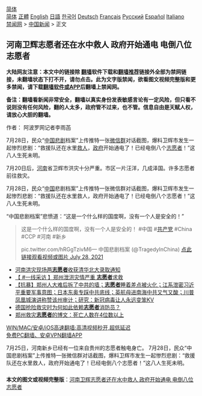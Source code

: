  <!-- 面包屑导航 --> <div class="breadcrumb"><!-- GTranslate: https://gtranslate.io/ -->  <div class="switcher notranslate">  <div class="selected">  <a href="#" onclick="return false;"> 简体</a>  </div>  <div class="option">  <a href="https://www.bannedbook.org" onclick="doGTranslate('zh-CN|zh-CN');jQuery('div.switcher div.selected a').html(jQuery(this).html());return false;" title="简体中文" class="nturl selected"> 简体</a>  <a href="https://www.bannedbook.org/zh-tw/" onclick="doGTranslate('zh-CN|zh-TW');jQuery('div.switcher div.selected a').html(jQuery(this).html());return false;" title="繁體中文" class="nturl"> 正體</a>  <a href="https://www.bannedbook.org/en/" onclick="doGTranslate('zh-CN|en');jQuery('div.switcher div.selected a').html(jQuery(this).html());return false;" title="English" class="nturl"> English</a>  <a href="https://www.bannedbook.org/ja/" onclick="doGTranslate('zh-CN|ja');jQuery('div.switcher div.selected a').html(jQuery(this).html());return false;" title="日本語" class="nturl"> 日語</a>  <a href="https://www.bannedbook.org/ko/" onclick="doGTranslate('zh-CN|ko');jQuery('div.switcher div.selected a').html(jQuery(this).html());return false;" title="한국어" class="nturl"> 한국어</a>  <a href="https://www.bannedbook.org/de/" onclick="doGTranslate('zh-CN|de');jQuery('div.switcher div.selected a').html(jQuery(this).html());return false;" title="Deutsch" class="nturl"> Deutsch</a>  <a href="https://www.bannedbook.org/fr/" onclick="doGTranslate('zh-CN|fr');jQuery('div.switcher div.selected a').html(jQuery(this).html());return false;" title="Français" class="nturl"> Français</a>  <a href="https://www.bannedbook.org/ru/" onclick="doGTranslate('zh-CN|ru');jQuery('div.switcher div.selected a').html(jQuery(this).html());return false;" title="Русский" class="nturl"> Русский</a>  <a href="https://www.bannedbook.org/es/" onclick="doGTranslate('zh-CN|es');jQuery('div.switcher div.selected a').html(jQuery(this).html());return false;" title="Español" class="nturl"> Español</a>  <a href="https://www.bannedbook.org/it/" onclick="doGTranslate('zh-CN|it');jQuery('div.switcher div.selected a').html(jQuery(this).html());return false;" title="Italiano" class="nturl"> Italiano</a>  </div>  </div>      <div class='breadcrumb-sub'><!-- Breadcrumb NavXT 6.3.0 --> <a href="https://www.bannedbook.org/" class="home">禁闻网</a> &gt; <a href="https://www.bannedbook.org/bnews/cnnews/" class="category">中国新闻</a> &gt; 正文</div></div><h2>河南卫辉志愿者还在水中救人 政府开始通电 电倒八位志愿者</h2> <p class="notice"><b>大陆网友注意：本文中的链接除 <a href="https://github.com/bannedbook/fanqiang" >翻墙</a>软件下载和<a href="https://github.com/killgcd/justmysocks/blob/master/README.md">翻墙推荐</a>链接外全部为禁网链接，未翻墙状态下打不开，请勿点击。此为文字版禁闻，欲看图文视频完整版和更多禁闻，请下载<a href="https://github.com/bannedbook/fanqiang">翻墙软件或APP</a>后翻墙上禁闻网。</p><p>备注：翻墙看新闻非常安全，翻墙以真实身份发表敏感言论有一定风险，但只看不说则没有任何风险，翻的人太多，政府管不过来，也不管。信息自由是天赋人权，请放心大胆的翻墙。</b></p>  <div class="entry"> <p>作者： 阿波罗网记者李雨菡</p> <p id="summary">7月28日，民众“<span class='wp_keywordlink_affiliate'><a href="https://www.bannedbook.org/" title="中国" target="_blank">中国</a></span><a href="https://www.bannedbook.org/bnews/tag/%E6%82%B2%E5%89%A7/" class="st_tag internal_tag" rel="tag" title="标签 悲剧 下的日志">悲剧</a>档案”上传推特一张<a href="https://www.bannedbook.org/bnews/tag/%e5%be%ae%e4%bf%a1%e7%be%a4/" class="st_tag internal_tag" rel="tag" title="标签 微信群 下的日志">微信群</a>对话截图，爆料卫辉市发生一起惨烈悲剧：“救援队还在水里<a href="https://www.bannedbook.org/bnews/tag/%E6%95%91%E4%BA%BA/" class="st_tag internal_tag" rel="tag" title="标签 救人 下的日志">救人</a>，<a href="https://www.bannedbook.org/bnews/tag/%e6%94%bf%e5%ba%9c/" class="st_tag internal_tag" rel="tag" title="标签 政府 下的日志">政府</a>开始通电了！已经电倒八个<a href="https://www.bannedbook.org/bnews/tag/%E5%BF%97%E6%84%BF%E8%80%85/" class="st_tag internal_tag" rel="tag" title="标签 志愿者 下的日志">志愿者</a>！”这八人生死未明。</p>  <p>7月20日后，<a href="https://www.bannedbook.org/bnews/tag/%e6%b2%b3%e5%8d%97/" class="st_tag internal_tag" rel="tag" title="标签 河南 下的日志">河南</a>省卫辉市洪灾十分严重。市区一片汪洋，几成泽国。许多志愿者前往救灾。</p> <p>7月28日，民众“<a href="https://www.bannedbook.org/bnews/tag/%E4%B8%AD%E5%9B%BD/" class="st_tag internal_tag" rel="tag" title="标签 中国 下的日志">中国</a>悲剧档案”上传推特一张微信群对话截图，爆料卫辉市发生一起惨烈悲剧：“救援队还在水里救人，政府开始通电了！已经电倒八个志愿者！”这八人生死未明。</p>  <p>“中国悲剧档案”悲愤道：“这是一个什么样的国度啊，没有一个人是安全的！”</p> <blockquote><p>这是一个什么样的国度啊，没有一个人是安全的！ #中国 #<a href="https://www.bannedbook.org/bnews/tag/%e5%85%b1%e4%ba%a7%e5%85%9a/" class="st_tag internal_tag" rel="tag" title="标签 共产党 下的日志">共产党</a> #China #CCP #河南 #新乡</p>  <p>         pic.twitter.com/hRGgTzivM6— 中国悲剧档案 (@TragedyInChina) <a href="https://twitter.com/TragedyInChina/status/1420419590408998918?ref_src=twsrc%5Etfw">点此链接观看视频或图片 July 28, 2021</a></p></blockquote> <ul class='op-related-articles' title='相关阅读'> <li><a href='https://www.bannedbook.org/bnews/baitai/20210728/1595871.html' target='_blank'>河南洪灾现场两<b>志愿者</b>收获清华北大录取通知</a></li> <li><a href='https://www.bannedbook.org/bnews/bannedvideo/20210728/1595754.html' target='_blank'>【 #一线采访 】郑州泄洪灾情严重 <b>志愿者</b>求救</a></li> <li><a href='https://www.bannedbook.org/bnews/bannedvideo/20210728/1595386.html' target='_blank'>【抗暴】郑州人大难后拆了中共的墙；<b>志愿者</b>睡着差点被火化；江系泄密习近平重要军事意图；日本东奥专踩中共底线；英航母进南海中共又气又酸；川普凤凰城演讲称赞该州审计；研究：新冠病毒让人永远变笨KV</a></li> <li><a href='https://www.bannedbook.org/bnews/baitai/20210726/1594316.html' target='_blank'>德国抢险救灾时为何如此依赖<b>志愿者</b>消防员？</a></li> <li><a href='https://www.bannedbook.org/bnews/cbnews/20210722/1592162.html' target='_blank'>郑州救灾<b>志愿者</b>的博文：死亡人数在4位数以上</a></li> </ul> <p class="texttj"> <a href="https://github.com/bannedbook/fanqiang/wiki/V2ray%E6%9C%BA%E5%9C%BA" target="_blank">WIN/MAC/安卓/iOS高速翻墙:高清视频秒开,超低延迟</a><br/> <a href="https://github.com/bannedbook/fanqiang/wiki/%E7%A6%81%E9%97%BB%E7%BD%91%E5%AE%89%E5%8D%93%E7%BF%BB%E5%A2%99%E6%96%B0%E9%97%BBAPP" target="_blank">免费PC翻墙、安卓VPN翻墙APP</a></p> <p>7月25日，河南新乡已经有一位来自贵州的志愿者触电身亡。 7月28日，民众“中国悲剧档案”上传推特一张微信群对话截图，爆料卫辉市发生一起惨烈悲剧：“救援队还在水里救人，政府开始通电了！已经电倒八个志愿者！”这八人生死未明。</p><a name='sharetosocial'></a>  <div style="margin-bottom:5px;padding-bottom:5px;clear:both"> <div id="archive-pix-1" class="banner-ads"> <!-- AuctionX Display platform tag START --> <div id="26318x728x90x621x_ADSLOT2" clicktrack="%%CLICK_URL_ESC%%"></div> <!-- AuctionX Display platform tag END --> </div> <div id="archive-pix-2" class="banner-ads"> <!-- AuctionX Display platform tag START --> <div id="26315x300x250x621x_ADSLOT2" clicktrack="%%CLICK_URL_ESC%%"></div> <!-- AuctionX Display platform tag END --> </div> </div>  <div id="archive-pix-1" class="banner-ads"> <!-- AuctionX Display platform tag START --> <div id="26318x728x90x621x_ADSLOT3" clicktrack="%%CLICK_URL_ESC%%"></div> <!-- AuctionX Display platform tag END --> </div> <div><b>本文的图文或视频完整版</b>：<a href='https://www.bannedbook.org/bnews/cnnews/20210729/1596099.html'>河南卫辉志愿者还在水中救人 政府开始通电 电倒八位志愿者</a></div>  </div><!--END ENTRY--> 